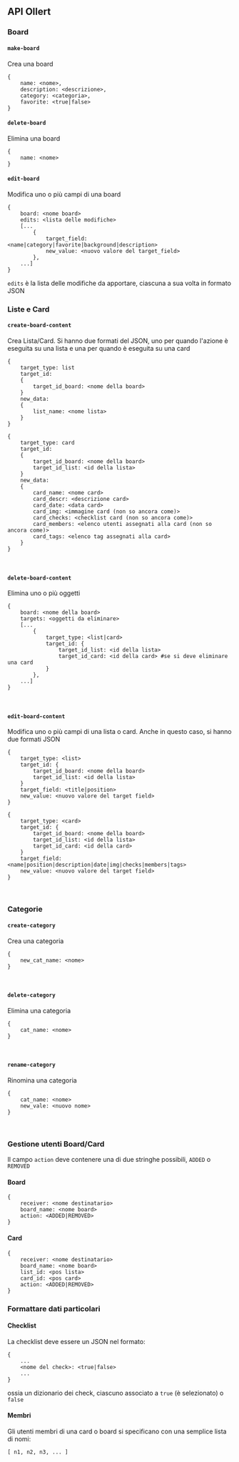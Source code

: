 ## API Ollert

### Board

#### `make-board`
Crea una board
```
{
    name: <nome>,
    description: <descrizione>,
    category: <categoria>,
    favorite: <true|false>
}
```

#### `delete-board`
Elimina una board
```
{
    name: <nome>
}
```

#### `edit-board`
Modifica uno o più campi di una board
```
{
    board: <nome board>
    edits: <lista delle modifiche>
    [...
        {
            target_field: <name|category|favorite|background|description>
            new_value: <nuovo valore del target_field>
        },
    ...]
}
```
`edits` è la lista delle modifiche da apportare, ciascuna a sua volta in formato JSON
<br>

### Liste e Card

#### `create-board-content`
Crea Lista/Card. Si hanno due formati del JSON, uno per quando l'azione è eseguita su una lista e una per quando è eseguita su una card
```
{
    target_type: list
    target_id:
    {
        target_id_board: <nome della board>
    }
    new_data:
    { 
        list_name: <nome lista>
    }
}
```
```
{
    target_type: card
    target_id:
    {
        target_id_board: <nome della board>
        target_id_list: <id della lista>
    }
    new_data:
    { 
        card_name: <nome card>
        card_descr: <descrizione card>
        card_date: <data card>
        card_img: <immagine card (non so ancora come)>
        card_checks: <checklist card (non so ancora come)>
        card_members: <elenco utenti assegnati alla card (non so ancora come)>
        card_tags: <elenco tag assegnati alla card>
    }
}
```
<br>

#### `delete-board-content`
Elimina uno o più oggetti
```
{
    board: <nome della board>
    targets: <oggetti da eliminare>
    [...
        {
            target_type: <list|card>
            target_id: {
                target_id_list: <id della lista>
                target_id_card: <id della card> #se si deve eliminare una card
            }
        },
    ...]
}
```
<br>

#### `edit-board-content`
Modifica uno o più campi di una lista o card. Anche in questo caso, si hanno due formati JSON
```
{
    target_type: <list>
    target_id: {
        target_id_board: <nome della board>
        target_id_list: <id della lista>
    }
    target_field: <title|position> 
    new_value: <nuovo valore del target field>
}
```
```
{
    target_type: <card>
    target_id: {
        target_id_board: <nome della board>
        target_id_list: <id della lista>
        target_id_card: <id della card>
    }
    target_field: <name|position|description|date|img|checks|members|tags>
    new_value: <nuovo valore del target field>
}
```
<br>

### Categorie

#### `create-category`
Crea una categoria
```
{
    new_cat_name: <nome>
}
```
<br>

#### `delete-category`
Elimina una categoria
```
{
    cat_name: <nome>
}
```
<br>

#### `rename-category`
Rinomina una categoria
```
{
    cat_name: <nome>
    new_vale: <nuovo nome>
}
```
<br>

### Gestione utenti Board/Card
Il campo `action` deve contenere una di due stringhe possibili, `ADDED` o `REMOVED` 

#### Board
```
{
    receiver: <nome destinatario>
    board_name: <nome board>
    action: <ADDED|REMOVED>
}
```

#### Card
```
{
    receiver: <nome destinatario>
    board_name: <nome board>
    list_id: <pos lista>
    card_id: <pos card>
    action: <ADDED|REMOVED>
}
```

### Formattare dati particolari

#### Checklist
La checklist deve essere un JSON nel formato:
```
{
    ...
    <nome del check>: <true|false>
    ...
}
```
ossia un dizionario dei check, ciascuno associato a `true` (è selezionato) o `false`
<br>

#### Membri
Gli utenti membri di una card o board si specificano con una semplice lista di nomi:
```
[ n1, n2, n3, ... ]
```

